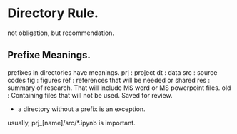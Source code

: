 # Directory Rule. 
not obligation, but recommendation. 


## Prefixe Meanings. 

prefixes in directories have meanings.
	prj : project
	dt  : data
	src : source codes
	fig : figures
	ref : references that will be needed or shared
	res : summary of research. That will include MS word or MS powerpoint files.
	old : Containing files that will not be used. Saved for review.
* a directory without a prefix is an exception.

usually, prj_[name]/src/*.ipynb is important.



